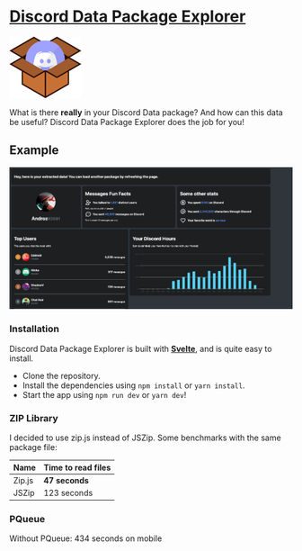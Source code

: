 # [Discord Data Package Explorer](https://ddpe.netlify.app)

![Logo](./public/favicon.png)

What is there **really** in your Discord Data package? And how can this data be useful? Discord Data Package Explorer does the job for you!

## Example

![Example](./example.png)

### Installation

Discord Data Package Explorer is built with **[Svelte](https://svelte.dev)**, and is quite easy to install.

* Clone the repository.
* Install the dependencies using `npm install` or `yarn install`.
* Start the app using `npm run dev` or `yarn dev`!

### ZIP Library

I decided to use zip.js instead of JSZip. Some benchmarks with the same package file:

| **Name** | **Time to read files** |
|----------|----------|
| Zip.js | **47 seconds** |
| JSZip | 123 seconds |


### PQueue

Without PQueue: 434 seconds on mobile
